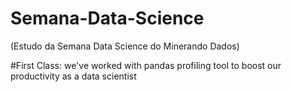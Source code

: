 # Semana-Data-Science
(Estudo da Semana Data Science do Minerando Dados)


#First Class: we've worked with pandas profiling tool to boost our productivity as a data scientist
